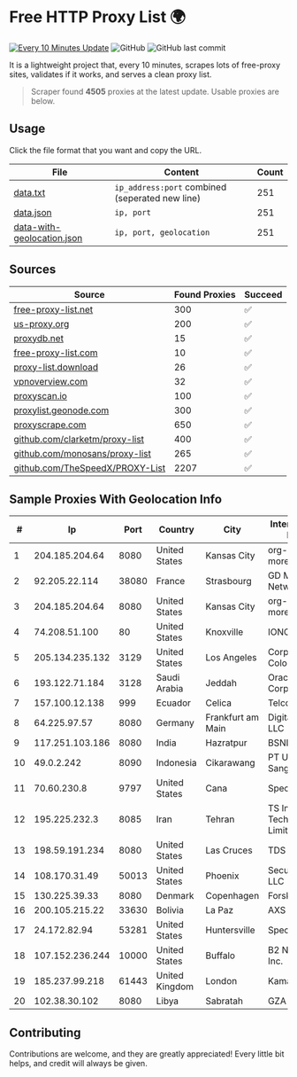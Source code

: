 
# Free HTTP Proxy List 🌍

[![Every 10 Minutes Update](https://github.com/mertguvencli/http-proxy-list/actions/workflows/main.yml/badge.svg?branch=main)](https://github.com/mertguvencli/http-proxy-list/actions/workflows/main.yml)
![GitHub](https://img.shields.io/github/license/mertguvencli/http-proxy-list)
![GitHub last commit](https://img.shields.io/github/last-commit/mertguvencli/http-proxy-list)

It is a lightweight project that, every 10 minutes, scrapes lots of free-proxy sites, validates if it works, and serves a clean proxy list.


> Scraper found **4505** proxies at the latest update. Usable proxies are below.

## Usage

Click the file format that you want and copy the URL.


|File|Content|Count|
|----|-------|-----|
|[data.txt](https://raw.githubusercontent.com/mertguvencli/http-proxy-list/main/proxy-list/data.txt)|`ip_address:port` combined (seperated new line)|251|
|[data.json](https://raw.githubusercontent.com/mertguvencli/http-proxy-list/main/proxy-list/data.json)|`ip, port`|251|
|[data-with-geolocation.json](https://raw.githubusercontent.com/mertguvencli/http-proxy-list/main/proxy-list/data-with-geolocation.json)|`ip, port, geolocation`|251|

## Sources

|Source|Found Proxies|Succeed|
|------|-------------|-------|
|[free-proxy-list.net](https://free-proxy-list.net)|300|✅|
|[us-proxy.org](https://www.us-proxy.org)|200|✅|
|[proxydb.net](http://proxydb.net)|15|✅|
|[free-proxy-list.com](https://free-proxy-list.com/?page=&port=&type%5B%5D=http&type%5B%5D=https&up_time=0&search=Search)|10|✅|
|[proxy-list.download](https://www.proxy-list.download/HTTP)|26|✅|
|[vpnoverview.com](https://vpnoverview.com/privacy/anonymous-browsing/free-proxy-servers)|32|✅|
|[proxyscan.io](https://www.proxyscan.io)|100|✅|
|[proxylist.geonode.com](https://proxylist.geonode.com/api/proxy-list?limit=300&page=1&sort_by=lastChecked&sort_type=desc&protocols=http,https)|300|✅|
|[proxyscrape.com](https://api.proxyscrape.com/v2/?request=displayproxies&protocol=http&timeout=10000&country=all&ssl=all&anonymity=all)|650|✅|
|[github.com/clarketm/proxy-list](https://raw.githubusercontent.com/clarketm/proxy-list/master/proxy-list-raw.txt)|400|✅|
|[github.com/monosans/proxy-list](https://raw.githubusercontent.com/monosans/proxy-list/main/proxies/http.txt)|265|✅|
|[github.com/TheSpeedX/PROXY-List](https://raw.githubusercontent.com/TheSpeedX/PROXY-List/master/http.txt)|2207|✅|


## Sample Proxies With Geolocation Info

|#|Ip|Port|Country|City|Internet Service Provider|
|-|--|----|-------|----|-------------------------|
|1|204.185.204.64|8080|United States|Kansas City|org-morenet.more.net|
|2|92.205.22.114|38080|France|Strasbourg|GD MASS Network|
|3|204.185.204.64|8080|United States|Kansas City|org-morenet.more.net|
|4|74.208.51.100|80|United States|Knoxville|IONOS SE|
|5|205.134.235.132|3129|United States|Los Angeles|Corporate Colocation Inc|
|6|193.122.71.184|3128|Saudi Arabia|Jeddah|Oracle Corporation|
|7|157.100.12.138|999|Ecuador|Celica|Telconet S.A|
|8|64.225.97.57|8080|Germany|Frankfurt am Main|DigitalOcean, LLC|
|9|117.251.103.186|8080|India|Hazratpur|BSNL Internet|
|10|49.0.2.242|8090|Indonesia|Cikarawang|PT Usaha Adi Sanggoro|
|11|70.60.230.8|9797|United States|Cana|Spectrum|
|12|195.225.232.3|8085|Iran|Tehran|TS Information Technology Limited|
|13|198.59.191.234|8080|United States|Las Cruces|TDS TELECOM|
|14|108.170.31.49|50013|United States|Phoenix|Secured Servers LLC|
|15|130.225.39.33|8080|Denmark|Copenhagen|Forskningsnettet|
|16|200.105.215.22|33630|Bolivia|La Paz|AXS Bolivia S. A.|
|17|24.172.82.94|53281|United States|Huntersville|Spectrum|
|18|107.152.236.244|10000|United States|Buffalo|B2 Net Solutions Inc.|
|19|185.237.99.218|61443|United Kingdom|London|Kamatera Inc|
|20|102.38.30.102|8080|Libya|Sabratah|GZA|



## Contributing

Contributions are welcome, and they are greatly appreciated! Every
little bit helps, and credit will always be given.

